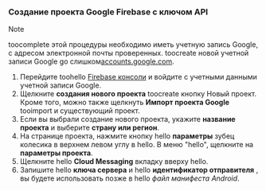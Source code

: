 
### <a name="create-a-google-firebase-project-with-api-key"></a>Создание проекта Google Firebase с ключом API
> [!NOTE]
> toocomplete этой процедуры необходимо иметь учетную запись Google, с адресом электронной почты проверенных. toocreate новой учетной записи Google go слишком<a href="http://go.microsoft.com/fwlink/p/?LinkId=268302" target="_blank">accounts.google.com</a>.
> 
> 

1. Перейдите toohello [Firebase консоли](https://console.firebase.google.com/) и войдите с учетными данными учетной записи Google.
2. Щелкните **создания нового проекта** toocreate кнопку Новый проект. Кроме того, можно также щелкнуть **Импорт проекта Google** tooimport и существующий проект. 
3. Если вы выбрали создание нового проекта, укажите **название проекта** и выберите **страну или регион**.
4. На странице проекта, нажмите кнопку hello **параметры** зубец колесика в верхнем левом углу в hello. В меню "hello", щелкните на **параметры проекта**.  
5. Щелкните hello **Cloud Messaging** вкладку вверху hello. 
6. Запишите hello **ключа сервера** и hello **идентификатор отправителя** , вы будете использовать позже в hello *файл манифеста Android*.  

